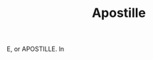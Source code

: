 ---
title: Apostille
permalink: "/definitions/apostille.html"
body: E, or APOSTILLE. ln
published_at: '2018-07-07'
layout: post
---